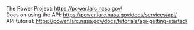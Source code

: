 The Power Project: https://power.larc.nasa.gov/  
Docs on using the API: https://power.larc.nasa.gov/docs/services/api/  
API tutorial: https://power.larc.nasa.gov/docs/tutorials/api-getting-started/
